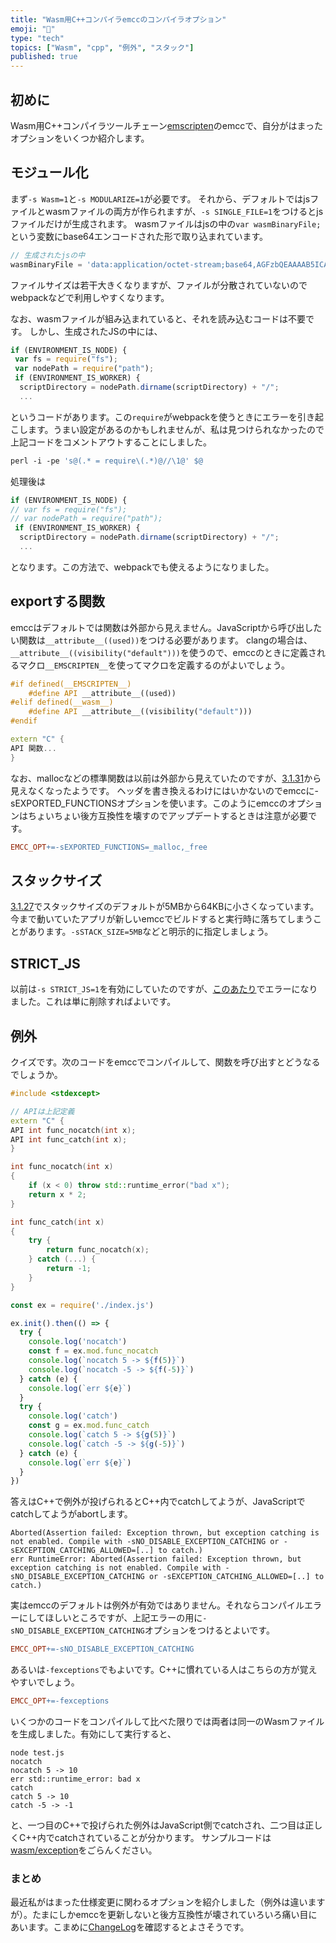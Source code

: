 ```yaml
---
title: "Wasm用C++コンパイラemccのコンパイラオプション"
emoji: "📖"
type: "tech"
topics: ["Wasm", "cpp", "例外", "スタック"]
published: true
---
```

## 初めに
Wasm用C++コンパイラツールチェーン[emscripten](https://emscripten.org/)のemccで、自分がはまったオプションをいくつか紹介します。

## モジュール化
まず`-s Wasm=1`と`-s MODULARIZE=1`が必要です。
それから、デフォルトではjsファイルとwasmファイルの両方が作られますが、`-s SINGLE_FILE=1`をつけるとjsファイルだけが生成されます。
wasmファイルはjsの中の`var wasmBinaryFile;`という変数にbase64エンコードされた形で取り込まれています。

```js
// 生成されたjsの中
wasmBinaryFile = 'data:application/octet-stream;base64,AGFzbQEAAAAB5ICAgAAPYAF...`
```
ファイルサイズは若干大きくなりますが、ファイルが分散されていないのでwebpackなどで利用しやすくなります。

なお、wasmファイルが組み込まれていると、それを読み込むコードは不要です。
しかし、生成されたJSの中には、

```js
if (ENVIRONMENT_IS_NODE) {
 var fs = require("fs");
 var nodePath = require("path");
 if (ENVIRONMENT_IS_WORKER) {
  scriptDirectory = nodePath.dirname(scriptDirectory) + "/";
  ...
```
というコードがあります。この`require`がwebpackを使うときにエラーを引き起こします。うまい設定があるのかもしれませんが、私は見つけられなかったので上記コードをコメントアウトすることにしました。

```makefile
perl -i -pe 's@(.* = require\(.*)@//\1@' $@
```
処理後は

```js
if (ENVIRONMENT_IS_NODE) {
// var fs = require("fs");
// var nodePath = require("path");
 if (ENVIRONMENT_IS_WORKER) {
  scriptDirectory = nodePath.dirname(scriptDirectory) + "/";
  ...
```
となります。この方法で、webpackでも使えるようになりました。

## exportする関数
emccはデフォルトでは関数は外部から見えません。JavaScriptから呼び出したい関数は`__attribute__((used))`をつける必要があります。
clangの場合は、`__attribute__((visibility("default")))`を使うので、emccのときに定義されるマクロ`__EMSCRIPTEN__`を使ってマクロを定義するのがよいでしょう。

```cpp
#if defined(__EMSCRIPTEN__)
    #define API __attribute__((used))
#elif defined(__wasm__)
    #define API __attribute__((visibility("default")))
#endif

extern "C" {
API 関数...
}
```

なお、mallocなどの標準関数は以前は外部から見えていたのですが、[3.1.31](https://github.com/emscripten-core/emscripten/blob/main/ChangeLog.md#3131---012623)から見えなくなったようです。
ヘッダを書き換えるわけにはいかないのでemccに-sEXPORTED_FUNCTIONSオプションを使います。このようにemccのオプションはちょいちょい後方互換性を壊すのでアップデートするときは注意が必要です。

```makefile
EMCC_OPT+=-sEXPORTED_FUNCTIONS=_malloc,_free
```

## スタックサイズ
[3.1.27](https://github.com/emscripten-core/emscripten/blob/main/ChangeLog.md#3127---112922)でスタックサイズのデフォルトが5MBから64KBに小さくなっています。
今まで動いていたアプリが新しいemccでビルドすると実行時に落ちてしまうことがあります。`-sSTACK_SIZE=5MB`などと明示的に指定しましょう。

## STRICT_JS
以前は`-s STRICT_JS=1`を有効にしていたのですが、[このあたり](https://github.com/emscripten-core/emscripten/issues/18610)でエラーになりました。これは単に削除すればよいです。

## 例外
クイズです。次のコードをemccでコンパイルして、関数を呼び出すとどうなるでしょうか。

```cpp
#include <stdexcept>

// APIは上記定義
extern "C" {
API int func_nocatch(int x);
API int func_catch(int x);
}

int func_nocatch(int x)
{
    if (x < 0) throw std::runtime_error("bad x");
    return x * 2;
}

int func_catch(int x)
{
    try {
        return func_nocatch(x);
    } catch (...) {
        return -1;
    }
}
```

```js
const ex = require('./index.js')

ex.init().then(() => {
  try {
    console.log('nocatch')
    const f = ex.mod.func_nocatch
    console.log(`nocatch 5 -> ${f(5)}`)
    console.log(`nocatch -5 -> ${f(-5)}`)
  } catch (e) {
    console.log(`err ${e}`)
  }
  try {
    console.log('catch')
    const g = ex.mod.func_catch
    console.log(`catch 5 -> ${g(5)}`)
    console.log(`catch -5 -> ${g(-5)}`)
  } catch (e) {
    console.log(`err ${e}`)
  }
})
```

答えはC++で例外が投げられるとC++内でcatchしてようが、JavaScriptでcatchしてようがabortします。

```shell
Aborted(Assertion failed: Exception thrown, but exception catching is not enabled. Compile with -sNO_DISABLE_EXCEPTION_CATCHING or -sEXCEPTION_CATCHING_ALLOWED=[..] to catch.)
err RuntimeError: Aborted(Assertion failed: Exception thrown, but exception catching is not enabled. Compile with -sNO_DISABLE_EXCEPTION_CATCHING or -sEXCEPTION_CATCHING_ALLOWED=[..] to catch.)
```

実はemccのデフォルトは例外が有効ではありません。それならコンパイルエラーにしてほしいところですが、上記エラーの用に`-sNO_DISABLE_EXCEPTION_CATCHING`オプションをつけるとよいです。

```makefile
EMCC_OPT+=-sNO_DISABLE_EXCEPTION_CATCHING
```

あるいは`-fexceptions`でもよいです。C++に慣れている人はこちらの方が覚えやすいでしょう。

```makefile
EMCC_OPT+=-fexceptions
```

いくつかのコードをコンパイルして比べた限りでは両者は同一のWasmファイルを生成しました。有効にして実行すると、

```shell
node test.js
nocatch
nocatch 5 -> 10
err std::runtime_error: bad x
catch
catch 5 -> 10
catch -5 -> -1
```
と、一つ目のC++で投げられた例外はJavaScript側でcatchされ、二つ目は正しくC++内でcatchされていることが分かります。
サンプルコードは[wasm/exception](https://github.com/herumi/misc/tree/main/wasm/exception)をごらんください。

### まとめ
最近私がはまった仕様変更に関わるオプションを紹介しました（例外は違いますが）。たまにしかemccを更新しないと後方互換性が壊されていろいろ痛い目にあいます。こまめに[ChangeLog](https://github.com/emscripten-core/emscripten/blob/main/ChangeLog.md)を確認するとよさそうです。
